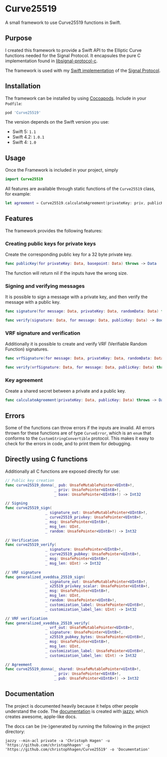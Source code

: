 # Curve25519
A small framework to use Curve25519 functions in Swift.

## Purpose

I created this framework to provide a Swift API to the Elliptic Curve functions needed for the Signal Protocol. It encapsules the pure C implementation found in [libsignal-protocol-c](https://github.com/signalapp/libsignal-protocol-c).

The framework is used with my [Swift implementation](https://github.com/christophhagen/SignalProtocolSwift) of the [Signal Protocol](https://signal.org/docs/).

## Installation

The framework can be installed by using [Cocoapods](https://cocoapods.org/). Include in your `Podfile`:

```ruby
pod 'Curve25519'
```

The version depends on the Swift version you use:
- Swift 5: `1.1`
- Swift 4.2: `1.0.1`
- Swift 4: `1.0`

## Usage

Once the Framework is included in your project, simply

```swift
import Curve25519
```

All features are available through static functions of the `Curve25519` class, for example:

```swift
let agreement = Curve25519.calculateAgreement(privateKey: priv, publicKey: pub)
```

## Features

The framework provides the following features:

### Creating public keys for private keys

Create the corresponding public key for a 32 byte private key.

```swift
func publicKey(for privateKey: Data, basepoint: Data) throws -> Data
```

The function will return nil if the inputs have the wrong size.

### Signing and verifying messages

It is possible to sign a message with a private key, and then verify the message with a public key.

```swift
func signature(for message: Data, privateKey: Data, randomData: Data) throws -> Data

func verify(signature: Data, for message: Data, publicKey: Data) -> Bool
```

### VRF signature and verification

Additionally it is possible to create and verify VRF (Verifiable Random Function) signatures.

```swift
func vrfSignature(for message: Data, privateKey: Data, randomData: Data) throws -> Data

func verify(vrfSignature: Data, for message: Data, publicKey: Data) throws -> Data
```

### Key agreement

Create a shared secret between a private and a public key.

```swift
func calculateAgreement(privateKey: Data, publicKey: Data) throws -> Data
```

## Errors

Some of the functions can throw errors if the inputs are invalid. All errors thrown for these
functions are of type `CurveError`, which is an `enum` that conforms to the `CustomStringConvertible`
protocol. This makes it easy to check for the errors in code, and to print them for debugging.


## Directly using C functions

Additionally all C functions are exposed directly for use:

```swift
// Public key creation
func curve25519_donna(_ pub: UnsafeMutablePointer<UInt8>!,
                      _ priv: UnsafePointer<UInt8>!,
                      _ base: UnsafePointer<UInt8>!) -> Int32

// Signing
func curve25519_sign(
                  _ signature_out: UnsafeMutablePointer<UInt8>!,
                  _ curve25519_privkey: UnsafePointer<UInt8>!,
                  _ msg: UnsafePointer<UInt8>!,
                  _ msg_len: UInt,
                  _ random: UnsafePointer<UInt8>!) -> Int32

// Verification
func curve25519_verify(
                  _ signature: UnsafePointer<UInt8>!,
                  _ curve25519_pubkey: UnsafePointer<UInt8>!,
                  _ msg: UnsafePointer<UInt8>!,
                  _ msg_len: UInt) -> Int32

// VRF signature
func generalized_xveddsa_25519_sign(
                  _ signature_out: UnsafeMutablePointer<UInt8>!,
                  _ x25519_privkey_scalar: UnsafePointer<UInt8>!,
                  _ msg: UnsafePointer<UInt8>!,
                  _ msg_len: UInt,
                  _ random: UnsafePointer<UInt8>!,
                  _ customization_label: UnsafePointer<UInt8>!,
                  _ customization_label_len: UInt) -> Int32

// VRF verification
func generalized_xveddsa_25519_verify(
                  _ vrf_out: UnsafeMutablePointer<UInt8>!,
                  _ signature: UnsafePointer<UInt8>!,
                  _ x25519_pubkey_bytes: UnsafePointer<UInt8>!,
                  _ msg: UnsafePointer<UInt8>!,
                  _ msg_len: UInt,
                  _ customization_label: UnsafePointer<UInt8>!,
                  _ customization_label_len: UInt) -> Int32

// Agreement
func curve25519_donna(_ shared: UnsafeMutablePointer<UInt8>!,
                      _ priv: UnsafePointer<UInt8>!,
                      _ pub: UnsafePointer<UInt8>!) -> Int32
```

## Documentation

The project is documented heavily because it helps other people understand the code. The [documentation](https://github.com/christophhagen/Curve25519/tree/master/Documentation)
is created with [jazzy](https://github.com/realm/jazzy), which creates awesome, apple-like
docs.

The docs can be (re-)generated by running the following in the project directory:

```
jazzy --min-acl private -a 'Christoph Hagen' -u 'https://github.com/christophhagen' -g 'https://github.com/christophhagen/Curve25519' -o 'Documentation'
```
